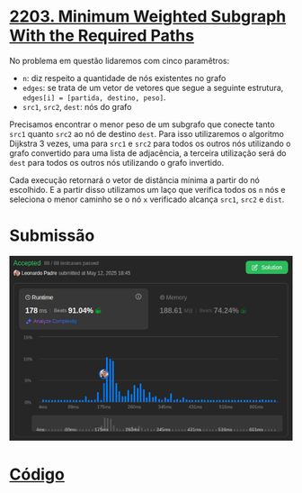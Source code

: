 # [2203. Minimum Weighted Subgraph With the Required Paths](https://leetcode.com/problems/minimum-weighted-subgraph-with-the-required-paths/description/)

No problema em questão lidaremos com cinco paramêtros:
- `n`: diz respeito a quantidade de nós existentes no grafo
- `edges`: se trata de um vetor de vetores que segue a seguinte estrutura, `edges[i] = [partida, destino, peso]`.  
- `src1`, `src2`, `dest`: nós do grafo

Precisamos encontrar o menor peso de um subgrafo que conecte tanto `src1` quanto `src2` ao nó de destino `dest`. Para isso utilizaremos o algoritmo Dijkstra 3 vezes, uma para `src1` e `src2` para todos os outros nós utilizando o grafo convertido para uma lista de adjacência, a terceira utilização será do `dest` para todos os outros nós utilizando o grafo invertido.

Cada execução retornará o vetor de distância mínima a partir do nó escolhido. E a partir disso utilizamos um laço que verifica todos os `n` nós e seleciona o menor caminho se o nó `x` verificado alcança `src1`, `src2` e `dist`.

# Submissão

![submissão](/assets/2203_submit.jpeg)

# [Código](./2203_Minimum_Weighted_Subgraph.cpp)